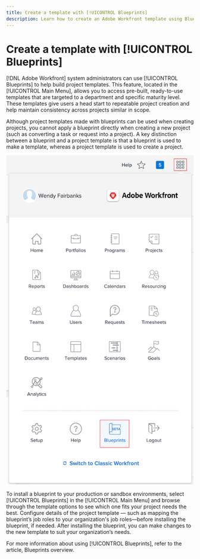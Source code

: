 ```yaml
---
title: Create a template with [!UICONTROL Blueprints]
description: Learn how to create an Adobe Workfront template using Blueprints, pre-built, ready-to-use templates targeted to specific departments and maturity levels.
---
```


# Create a template with [!UICONTROL Blueprints]

[!DNL Adobe Workfront] system administrators can use [!UICONTROL Blueprints] to help build project templates. This feature, located in the [!UICONTROL Main Menu], allows you to access pre-built, ready-to-use templates that are targeted to a department and specific maturity level. These templates give users a head start to repeatable project creation and help maintain consistency across projects similar in scope. 

Although project templates made with blueprints can be used when creating projects, you cannot apply a blueprint directly when creating a new project (such as converting a task or request into a project). A key distinction between a blueprint and a project template is that a blueprint is used to make a template, whereas a project template is used to create a project. 

![[!UICONTROL Main Menu] showing [!UICONTROL Blueprints]](assets/admin-fund-templates-blueprints.png)

To install a blueprint to your production or sandbox environments, select [!UICONTROL Blueprints] in the [!UICONTROL Main Menu] and browse through the template options to see which one fits your project needs the best. Configure details of the project template — such as mapping the blueprint’s job roles to your organization's job roles—before installing the blueprint, if needed. After installing the blueprint, you can make changes to the new template to suit your organization’s needs. 

<!---
need to put URL in sentence below
--->

For more information about using [!UICONTROL Blueprints], refer to the article, Blueprints overview. 

<!---
need learn more URLs
--->

